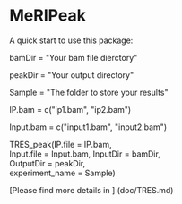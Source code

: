 # MeRIPeak
A quick start to use this package:


bamDir = "Your bam file dierctory"

peakDir = "Your output directory"

Sample = "The folder to store your results"

IP.bam = c("ip1.bam", "ip2.bam")

Input.bam = c("input1.bam", "input2.bam")

TRES_peak(IP.file = IP.bam,  
          Input.file = Input.bam, 
          InputDir = bamDir,         
          OutputDir = peakDir,         
          experiment_name = Sample)


[Please find more details in ] (doc/TRES.md)
